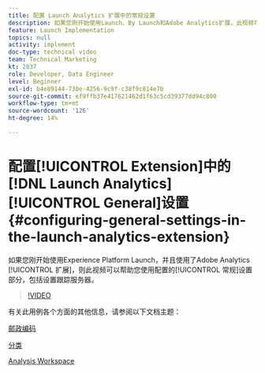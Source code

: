 ```yaml
---
title: 配置 Launch Analytics 扩展中的常规设置
description: 如果您刚开始使用Launch、By Launch和Adobe Analytics扩展，此视频可以帮助您完成配置的常规设置部分，包括设置跟踪服务器。
feature: Launch Implementation
topics: null
activity: implement
doc-type: technical video
team: Technical Marketing
kt: 2837
role: Developer, Data Engineer
level: Beginner
exl-id: b4e89144-730e-4256-9c9f-c38f9c814e7b
source-git-commit: ef9ffb37e417621462d1f63c5cd39377dd94c800
workflow-type: tm+mt
source-wordcount: '126'
ht-degree: 14%

---
```


# 配置[!UICONTROL Extension]中的[!DNL Launch Analytics] [!UICONTROL General]设置 {#configuring-general-settings-in-the-launch-analytics-extension}

如果您刚开始使用Experience Platform Launch，并且使用了Adobe Analytics [!UICONTROL 扩展]，则此视频可以帮助您使用配置的[!UICONTROL 常规]设置部分，包括设置跟踪服务器。

>[!VIDEO](https://video.tv.adobe.com/v/27093/?quality=9)

有关此用例各个方面的其他信息，请参阅以下文档主题：

[邮政编码](https://experienceleague.adobe.com/docs/analytics/components/dimensions/zip-code.html?lang=en)

[分类](https://experienceleague.adobe.com/docs/analytics/components/classifications/c-classifications.html?lang=zh-Hans)

[Analysis Workspace](https://experienceleague.adobe.com/docs/analytics/analyze/analysis-workspace/analysis-workspace-features.html)
